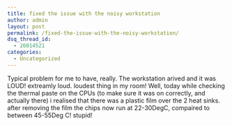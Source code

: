 ```yaml
---
title: fixed the issue with the noisy workstation
author: admin
layout: post
permalink: /fixed-the-issue-with-the-noisy-workstation/
dsq_thread_id:
  - 26014521
categories:
  - Uncategorized
---
```

Typical problem for me to have, really. The workstation arived and it was LOUD! extreamly loud. loudest thing in my room! Well, today while checking the thermal paste on the CPUs (to make sure it was on correctly, and actually there) i realised that there was a plastic film over the 2 heat sinks. after removing the film the chips now run at 22-30DegC, compaired to between 45-55Deg C! stupid!